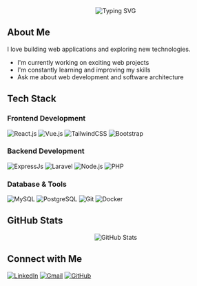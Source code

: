 <div align="center">
  <img src="https://readme-typing-svg.herokuapp.com?font=Fira+Code&size=27&duration=3000&pause=1000&color=2F81F7&center=true&vCenter=true&width=435&lines=Hi+there👋;I'm+a+SWE" alt="Typing SVG" />
</div>

## About Me

I love building web applications and exploring new technologies.

- I'm currently working on exciting web projects
- I'm constantly learning and improving my skills
- Ask me about web development and software architecture

## Tech Stack

### Frontend Development
![React.js](https://img.shields.io/badge/-ReactJs-61DAFB?logo=react&logoColor=white&style=for-the-badge)
![Vue.js](https://img.shields.io/badge/vuejs-%2335495e.svg?style=for-the-badge&logo=vuedotjs&logoColor=%234FC08D)
![TailwindCSS](https://img.shields.io/badge/tailwindcss-%2338B2AC.svg?style=for-the-badge&logo=tailwind-css&logoColor=white)
![Bootstrap](https://img.shields.io/badge/bootstrap-%23563D7C.svg?style=for-the-badge&logo=bootstrap&logoColor=white)

### Backend Development
![ExpressJs](https://img.shields.io/badge/Express%20js-000000?style=for-the-badge&logo=express&logoColor=white)
![Laravel](https://img.shields.io/badge/laravel-%23FF2D20.svg?style=for-the-badge&logo=laravel&logoColor=white)
![Node.js](https://img.shields.io/badge/Node.js-339933?style=for-the-badge&logo=nodedotjs&logoColor=white)
![PHP](https://img.shields.io/badge/PHP-777BB4?style=for-the-badge&logo=php&logoColor=white)

### Database & Tools
![MySQL](https://img.shields.io/badge/MySQL-005C84?style=for-the-badge&logo=mysql&logoColor=white)
![PostgreSQL](https://img.shields.io/badge/PostgreSQL-316192?style=for-the-badge&logo=postgresql&logoColor=white)
![Git](https://img.shields.io/badge/git-%23F05033.svg?style=for-the-badge&logo=git&logoColor=white)
![Docker](https://img.shields.io/badge/Docker-2CA5E0?style=for-the-badge&logo=docker&logoColor=white)

## GitHub Stats

<div align="center">
  <img src="https://github-readme-stats.vercel.app/api?username=vdhuyme&show_icons=true&theme=tokyonight" alt="GitHub Stats" />
</div>

## Connect with Me

[![LinkedIn](https://img.shields.io/badge/LinkedIn-0077B5?style=for-the-badge&logo=linkedin&logoColor=white)](https://www.linkedin.com/in/vdhme)
[![Gmail](https://img.shields.io/badge/Gmail-D14836?style=for-the-badge&logo=gmail&logoColor=white)](mailto:voduchuy2001@gmail.com)
[![GitHub](https://img.shields.io/badge/GitHub-100000?style=for-the-badge&logo=github&logoColor=white)](https://github.com/vdhuyme)
